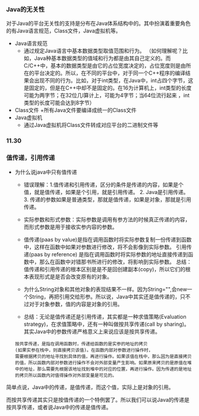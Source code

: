 ### Java的无关性

对于Java的平台无关性的支持是分布在Java体系结构中的。其中扮演着重要角色的有Java语言规范，Class文件，Java虚拟机等。
+ Java语言规范
  + 通过规定Java语言中基本数据类型取值范围和行为。
  （如何理解呢？比如，Java种基本数据类型的值域和行为都是由其自己定义的。而C/C++中，基本的数据类型是由它的占位宽度决定的，占位宽度则是由所在的平台决定的。所以，在不同的平台中，对于同一个C++程序的编译结果会出现不同的行为。比如，对于int类型，在Java中，int占四个字节，这是固定的，但是在C++中却不是固定的。在16为计算机上，int类型的长度可能为两字节；在32位几I算计上，可能为4字节；当64位流行起来 ，int类型的长度可能会达到8字节）
+ Class文件
  +所有Java文件要编译成统一的Class文件
+ Java虚拟机
  + 通过Java虚拟机将Class文件转成对应平台的二进制文件等
  
### 11.30
### 值传递，引用传递
+ 为什么说java中只有值传递
  + 错误理解：1.值传递和引用传递，区分的条件是传递的内容，如果是个值，就是值传递，如果是个引用，就是引用传递。 2. Java是引用传递。 3. 传递的参数如果是普通类型，那就是值传递，如果是对象，那就是引用传递。
  + 实际参数和形式参数：实际参数是调用有参方法的时候真正传递的内容，而形式参数是用于接收实参内容的参数。
  + 值传递(paas by value)是指在调用函数时将实际参数复制一份传递到函数中，这样在函数中如果对参数进行修改，将不会影像到实际参数。 引用传递(paas by reference) 是指在调用函数时将实际参数的地址直接传递到函数中，那么在函数中对错那书所进行的修改，将影响到实际参数。
  总结： 值传递和引用传递的根本区别是是不是回创建副本(copy)，所以它们的根本表现形式是是否会改变原有的对象。
  + 为什么String对象和其他对象的表现结果不一样。因为String="",会new一个String，再把引用交给形参。所以说，Java中其实还是值传递的，只不过对于对象参数，值的内容是对象的引用。
  
  + 总结：无论是值传递还是引用传递，其实都是一种求值策略(Evaluation strategy)，在求值策略中，还有一种叫做按共享传递(call by sharing)。其实Java中的参数传递严格意义上来说应该是按共享传递。
  ```
  按共享传递，是指在调用函数时，传递给函数的是实参的地址的拷贝
  (如果实参在栈中，则直接拷贝该值)。在函数内部对参数进行操作时，
  需要根据拷贝的地址寻找到具体的值，再进行操作。如果该值在栈中，那么因为是直接拷贝的值，所以函数内部对参数进行操作不会对外部变量产生影响。如果原来拷贝的是原值在堆中的地址，那么需要先根据该地址找到堆中的对应的位置，再进行操作。因为传递的是地址的拷贝所以函数内对值得操作对外部变量是可见的。
  ```
  
 简单点说，Java中的传递，是值传递，而这个值，实际上是对象的引用。
 
 而按共享传递其实只是按值传递的一个特例罢了。所以我们可以说Java的传递是按共享传递，或者说Java中的传递是值传递。
     
  